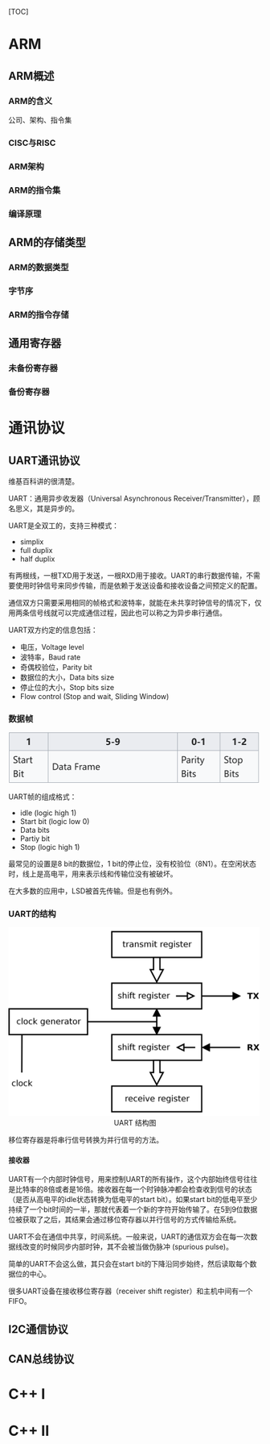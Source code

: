 [TOC]

# ARM

## ARM概述

### ARM的含义

公司、架构、指令集

### CISC与RISC

### ARM架构

### ARM的指令集

### 编译原理

## ARM的存储类型

### ARM的数据类型

### 字节序

### ARM的指令存储

## 通用寄存器

### 未备份寄存器

### 备份寄存器

# 通讯协议

## UART通讯协议

<a harf="[Universal asynchronous receiver-transmitter - Wikipedia](https://en.wikipedia.org/wiki/Universal_asynchronous_receiver-transmitter#)">维基百科讲的很清楚。</a>

UART：通用异步收发器（Universal Asynchronous Receiver/Transmitter），顾名思义，其是异步的。

UART是全双工的，支持三种模式：

* simplix
* full duplix
* half duplix

有两根线，一根TXD用于发送，一根RXD用于接收。UART的串行数据传输，不需要使用时钟信号来同步传输，而是依赖于发送设备和接收设备之间预定义的配置。

通信双方只需要采用相同的帧格式和波特率，就能在未共享时钟信号的情况下，仅用两条信号线就可以完成通信过程，因此也可以称之为异步串行通信。

UART双方约定的信息包括：

* 电压，Voltage level
* 波特率，Baud rate
* 奇偶校验位，Parity bit
* 数据位的大小，Data bits size
* 停止位的大小，Stop bits size
* <a harf="[Flow control (data) - Wikipedia](https://en.wikipedia.org/wiki/Flow_control_(data))">Flow control</a> (Stop and wait, Sliding Window)

### 数据帧

<img src="./pics/UART Frame.png" width=500/>

UART帧的组成格式：

* idle (logic high 1)
* Start bit (logic low 0)
* Data bits
* Partiy bit
* Stop (logic high 1)

最常见的设置是8 bit的数据位，1 bit的停止位，没有校验位（8N1）。在空闲状态时，线上是高电平，用来表示线和传输位没有被破坏。

在大多数的应用中，LSD被首先传输。但是也有例外。

### UART的结构

<img src="./pics/UART_block_diagram.svg.png" alt="UART 结构图" width=500/>

<center>UART 结构图</center>

移位寄存器是将串行信号转换为并行信号的方法。

#### 接收器

UART有一个内部时钟信号，用来控制UART的所有操作，这个内部始终信号往往是比特率的8倍或者是16倍。接收器在每一个时钟脉冲都会检查收到信号的状态（是否从高电平的idle状态转换为低电平的start bit）。如果start bit的低电平至少持续了一个bit时间的一半，那就代表着一个新的字符开始传输了。在5到9位数据位被获取了之后，其结果会通过移位寄存器以并行信号的方式传输给系统。

UART不会在通信中共享，时间系统。一般来说，UART的通信双方会在每一次数据线改变的时候同步内部时钟，其不会被当做伪脉冲 (spurious pulse)。

简单的UART不会这么做，其只会在start bit的下降沿同步始终，然后读取每个数据位的中心。

很多UART设备在接收移位寄存器（receiver shift register）和主机中间有一个FIFO。

## I2C通信协议

## CAN总线协议

# C++ I

# C++ II



